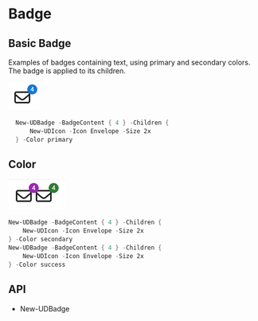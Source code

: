 # Badge

## Basic Badge

Examples of badges containing text, using primary and secondary colors. The badge is applied to its children.

![](<../../../../.gitbook/assets/image (317) (1).png>)

```powershell
  New-UDBadge -BadgeContent { 4 } -Children {
      New-UDIcon -Icon Envelope -Size 2x
  } -Color primary
```

## Color&#x20;

![](<../../../../.gitbook/assets/image (347).png>)

```powershell
New-UDBadge -BadgeContent { 4 } -Children {
    New-UDIcon -Icon Envelope -Size 2x
} -Color secondary
New-UDBadge -BadgeContent { 4 } -Children {
    New-UDIcon -Icon Envelope -Size 2x
} -Color success
```

## API&#x20;

* New-UDBadge
